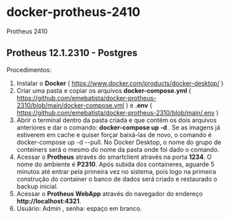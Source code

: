 # docker-protheus-2410
Protheus 2410

<h2>Protheus 12.1.2310  - Postgres </h2>

Procedimentos:
1. Instalar o <b>Docker</b> ( https://www.docker.com/products/docker-desktop/ )
2. Criar uma pasta e copiar os arquivos <b>docker-compose.yml</b> ( https://github.com/emebatista/docker-protheus-2310/blob/main/docker-compose.yml )  e <b>.env</b> ( https://github.com/emebatista/docker-protheus-2310/blob/main/.env )
3. Abrir o terminal dentro da pasta criada e que contém os dois arquivos anteriores e dar o comando: <b>docker-compose up -d </b>. Se as imagens já estiverem em cache e quiser forçar baixá-las de novo, o comando é docker-compose up -d --pull. No Docker Desktop, o nome do grupo de conteiners será o mesmo do nome da pasta onde foi dado o comando.
4. Acessar o <b>Protheus</b> através do smartclient através na porta <b>1234</b>. O nome do ambiente é <b>P2310</b>. Após subida dos containeres, aguarde 5 minutos até entrar pela primeira vez no sistema, pois logo na primeira construção do container o banco de dados será criado e restaurado o backup inicial. 
5. Acessar o <b>Protheus WebApp</b> através do navegador do endereço <b>http://localhost:4321</b>.
6. Usuário: Admin , senha: espaço em branco.